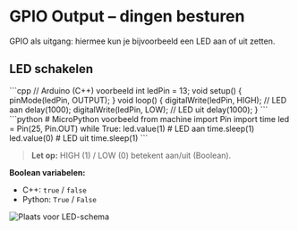 # GPIO Output – dingen besturen

GPIO als uitgang: hiermee kun je bijvoorbeeld een LED aan of uit zetten.

## LED schakelen
<div class="code-cpp">
```cpp
// Arduino (C++) voorbeeld
int ledPin = 13;
void setup() {
  pinMode(ledPin, OUTPUT);
}
void loop() {
  digitalWrite(ledPin, HIGH); // LED aan
  delay(1000);
  digitalWrite(ledPin, LOW);  // LED uit
  delay(1000);
}
```
</div>

<div class="code-python">
```python
# MicroPython voorbeeld
from machine import Pin
import time
led = Pin(25, Pin.OUT)
while True:
    led.value(1)  # LED aan
    time.sleep(1)
    led.value(0)  # LED uit
    time.sleep(1)
```
</div>

> **Let op:** HIGH (1) / LOW (0) betekent aan/uit (Boolean).

**Boolean variabelen:**
- C++: `true` / `false`
- Python: `True` / `False`

![Plaats voor LED-schema](PLACEHOLDER_LED_SCHEMA)
